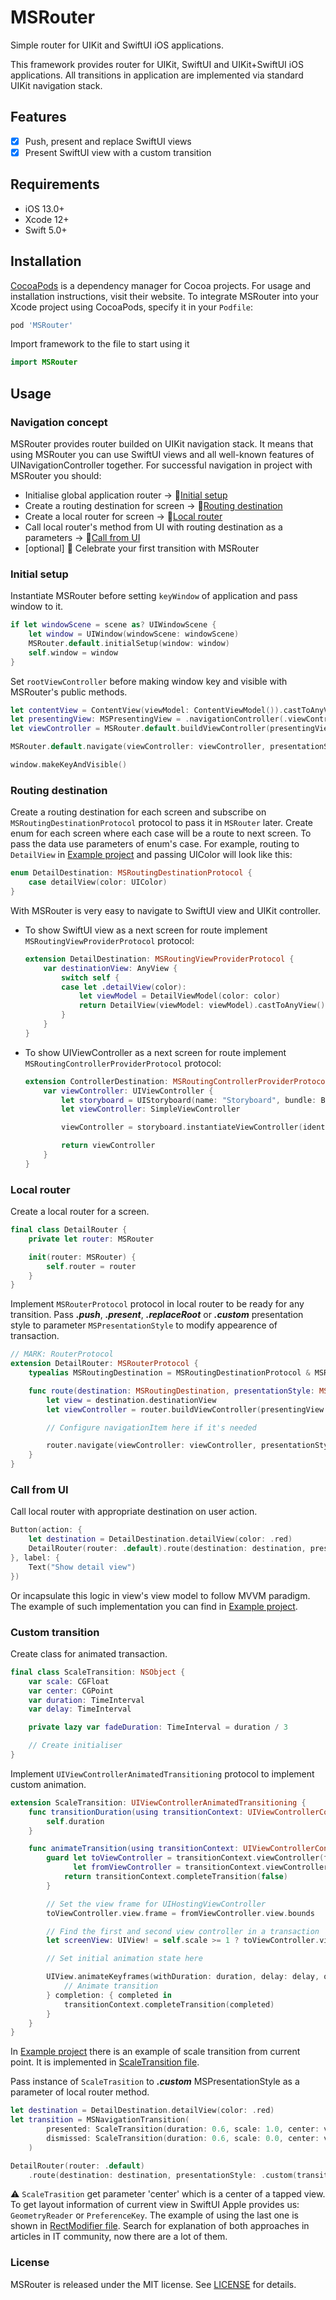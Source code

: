 # MSRouter
Simple router for UIKit and SwiftUI iOS applications.

This framework provides router for UIKit, SwiftUI and UIKit+SwiftUI iOS applications.
All transitions in application are implemented via standard UIKit navigation stack.

## Features
- [x] Push, present and replace SwiftUI views
- [x] Present SwiftUI view with a custom transition

## Requirements
- iOS 13.0+
- Xcode 12+
- Swift 5.0+

## Installation

[CocoaPods](https://cocoapods.org) is a dependency manager for Cocoa projects. For usage and installation instructions, visit their website. To integrate MSRouter into your Xcode project using CocoaPods, specify it in your `Podfile`:
```ruby
pod 'MSRouter'
```

Import framework to the file to start using it
``` swift
import MSRouter
```

## Usage

### Navigation concept

MSRouter provides router builded on UIKit navigation stack. It means that using MSRouter you can use SwiftUI views and all well-known features of UINavigationController together. For successful navigation in project with MSRouter you should:
* Initialise global application router -> :link:[Initial setup](#initial-setup)
* Create a routing destination for screen -> :link:[Routing destination](#routing-destination)
* Create a local router for screen -> :link:[Local router](#local-router)
* Call local router's method from UI with routing destination as a parameters -> :link:[Call from UI](#call-from-ui)
* [optional] :ghost: Celebrate your first transition with MSRouter


### Initial setup

Instantiate MSRouter before setting `keyWindow` of application and pass window to it.
```Swift
if let windowScene = scene as? UIWindowScene {
    let window = UIWindow(windowScene: windowScene)
    MSRouter.default.initialSetup(window: window)
    self.window = window
}
```

Set `rootViewController` before making window key and visible with MSRouter's public methods.
```Swift
let contentView = ContentView(viewModel: ContentViewModel()).castToAnyView()
let presentingView: MSPresentingView = .navigationController(.viewController(contentView))
let viewController = MSRouter.default.buildViewController(presentingView: presentingView)

MSRouter.default.navigate(viewController: viewController, presentationStyle: .replaceRoot)

window.makeKeyAndVisible()
```

### Routing destination

Create a routing destination for each screen and subscribe on `MSRoutingDestinationProtocol` protocol to pass it in `MSRouter` later. Create enum for each screen where each case will be a route to next screen. To pass the data use parameters of enum's case. For example, routing to `DetailView` in [Example project](https://github.com/MsMobileDev/MSRouter/tree/development/Example) and passing UIColor will look like this:
```Swift
enum DetailDestination: MSRoutingDestinationProtocol {
    case detailView(color: UIColor)
}
```

With MSRouter is very easy to navigate to SwiftUI view and UIKit controller.
- To show SwiftUI view as a next screen for route implement `MSRoutingViewProviderProtocol` protocol:
    ```Swift
    extension DetailDestination: MSRoutingViewProviderProtocol {
        var destinationView: AnyView {
            switch self {
            case let .detailView(color):
                let viewModel = DetailViewModel(color: color)
                return DetailView(viewModel: viewModel).castToAnyView()
            }
        }
    }
    ```

- To show UIViewController as a next screen for route implement `MSRoutingControllerProviderProtocol` protocol:
    ```Swift
    extension ControllerDestination: MSRoutingControllerProviderProtocol {
        var viewController: UIViewController {
            let storyboard = UIStoryboard(name: "Storyboard", bundle: Bundle.main)
            let viewController: SimpleViewController

            viewController = storyboard.instantiateViewController(identifier: "SimpleViewController")

            return viewController
        }
    }
    ```

### Local router
Create a local router for a screen.
```Swift
final class DetailRouter {
    private let router: MSRouter

    init(router: MSRouter) {
        self.router = router
    }
}
```

Implement `MSRouterProtocol` protocol in local router to be ready for any transition. Pass  ***.push***, ***.present***, ***.replaceRoot*** or ***.custom*** presentation style to parameter `MSPresentationStyle` to modify appearence of transaction.
```Swift
// MARK: RouterProtocol
extension DetailRouter: MSRouterProtocol {
    typealias MSRoutingDestination = MSRoutingDestinationProtocol & MSRoutingViewProviderProtocol

    func route(destination: MSRoutingDestination, presentationStyle: MSPresentationStyle) {
        let view = destination.destinationView
        let viewController = router.buildViewController(presentingView: .viewController(view))

        // Configure navigationItem here if it's needed

        router.navigate(viewController: viewController, presentationStyle: presentationStyle)
    }
}
```

### Call from UI
Call local router with appropriate destination on user action.
```Swift
Button(action: {
    let destination = DetailDestination.detailView(color: .red)
    DetailRouter(router: .default).route(destination: destination, presentationStyle: .push)
}, label: {
    Text("Show detail view")
})
```
Or incapsulate this logic in view's view model to follow MVVM paradigm. The example of such implementation you can find in [Example project](https://github.com/MsMobileDev/MSRouter/tree/development/Example).

### Custom transition
Create class for animated transaction.
```Swift
final class ScaleTransition: NSObject {
    var scale: CGFloat
    var center: CGPoint
    var duration: TimeInterval
    var delay: TimeInterval

    private lazy var fadeDuration: TimeInterval = duration / 3

    // Create initialiser
}
```

Implement `UIViewControllerAnimatedTransitioning` protocol to implement custom animation.
```Swift
extension ScaleTransition: UIViewControllerAnimatedTransitioning {
    func transitionDuration(using transitionContext: UIViewControllerContextTransitioning?) -> TimeInterval {
        self.duration
    }

    func animateTransition(using transitionContext: UIViewControllerContextTransitioning) {
        guard let toViewController = transitionContext.viewController(forKey: .to),
              let fromViewController = transitionContext.viewController(forKey: .from) else {
            return transitionContext.completeTransition(false)
        }

        // Set the view frame for UIHostingViewController
        toViewController.view.frame = fromViewController.view.bounds

        // Find the first and second view controller in a transaction
        let screenView: UIView! = self.scale >= 1 ? toViewController.view : fromViewController.view

        // Set initial animation state here

        UIView.animateKeyframes(withDuration: duration, delay: delay, options: .calculationModeCubic) {
            // Animate transition
        } completion: { completed in
            transitionContext.completeTransition(completed)
        }
    }
}
```
In [Example project](https://github.com/MsMobileDev/MSRouter/tree/development/Example) there is an example of scale transition from current point. It is implemented in [ScaleTransition file](https://github.com/MsMobileDev/MSRouter/blob/development/Example/MSRouterExample/Sources/Helpers/ScaleTrasition.swift).

Pass instance of `ScaleTrasition` to ***.custom*** MSPresentationStyle as a parameter of local router method.
```Swift
let destination = DetailDestination.detailView(color: .red)
let transition = MSNavigationTransition(
        presented: ScaleTransition(duration: 0.6, scale: 1.0, center: viewCenter),
        dismissed: ScaleTransition(duration: 0.6, scale: 0.0, center: viewCenter)
    )

DetailRouter(router: .default)
    .route(destination: destination, presentationStyle: .custom(transition: transition))
```
:warning:
`ScaleTrasition` get parameter 'center' which is a center of a tapped view. To get layout information of current view in SwiftUI Apple provides us: `GeometryReader` or `PreferenceKey`. The example of using the last one is shown in [RectModifier file](). Search for explanation of both approaches in articles in IT community, now there are a lot of them.

### License
MSRouter is released under the MIT license. See [LICENSE](https://github.com/MsMobileDev/MSRouter/blob/development/LICENSE) for details.
